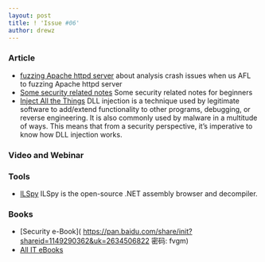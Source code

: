```yaml
---
layout: post
title: ! 'Issue #06'
author: drewz
---
```



### Article
- [fuzzing Apache httpd server](https://animal0day.blogspot.co.uk/2017/07/from-fuzzing-apache-httpd-server-to-cve.html) about analysis crash issues when us AFL to fuzzing Apache httpd server
- [Some security related notes](https://github.com/jaybosamiya/security-notes) Some security related notes for beginners
- [Inject All the Things](http://blog.deniable.org/blog/2017/07/16/inject-all-the-things/) DLL injection is a technique used by legitimate software to add/extend functionality to other programs, debugging, or reverse engineering. It is also commonly used by malware in a multitude of ways. This means that from a security perspective, it’s imperative to know how DLL injection works.

### Video and Webinar



### Tools
- [ILSpy](https://github.com/icsharpcode/ILSpy) ILSpy is the open-source .NET assembly browser and decompiler.


### Books
- [Security e-Book]( https://pan.baidu.com/share/init?shareid=1149290362&uk=2634506822 密码: fvgm)
- [All IT eBooks](http://www.allitebooks.com/)
